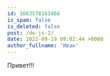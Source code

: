 ```yaml
---
id: 1663578163468
is_spam: false
is_deleted: false
post: /de-js-2/
date: 2022-09-19 09:02:44 +0000
author_fullname: 'Иван'
---
```


Привет!!!
